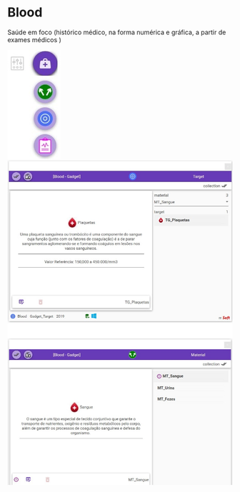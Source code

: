 # Blood
Saúde em foco (histórico médico, na forma numérica e gráfica, a partir de exames médicos )

![](Docs/Media/BloodLauncher.jpg)
![](Docs/Media/BloodGadgetTarget.jpg)
![](Docs/Media/BloodGadgetMaterial.jpg)
